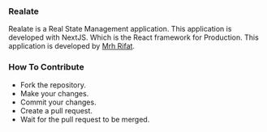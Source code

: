 ### Realate
Realate is a Real State Management application. This application is developed with NextJS. Which is the React framework for Production. This application is developed by [Mrh Rifat](https://github.com/mrhrifat).

### How To Contribute
- Fork the repository.
- Make your changes.
- Commit your changes.
- Create a pull request.
- Wait for the pull request to be merged.